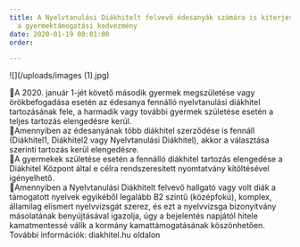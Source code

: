 ```yaml
---
title: A Nyelvtanulási Diákhitelt felvevő édesanyák számára is kiterjesztésre került
  a gyermektámogatási kedvezmény
date: 2020-01-19 00:01:00
order: 

---
```

![](/uploads/images (1).jpg)

🔸A 2020. január 1-jét követő második gyermek megszületése vagy örökbefogadása esetén az édesanya fennálló nyelvtanulási diákhitel tartozásának fele, a harmadik vagy további gyermek születése esetén a teljes tartozás elengedésre kerül.  
🔹Amennyiben az édesanyának több diákhitel szerződése is fennáll (Diákhitel1, Diákhitel2 vagy Nyelvtanulási Diákhitel), akkor a választása szerinti tartozás kerül elengedésre.  
🔸A gyermekek születése esetén a fennálló diákhitel tartozás elengedése a Diákhitel Központ által e célra rendszeresített nyomtatvány kitöltésével igényelhető.  
🔹Amennyiben a Nyelvtanulási Diákhitelt felvevő hallgató vagy volt diák a támogatott nyelvek egyikéből legalább B2 szintű (középfokú), komplex, államilag elismert nyelvvizsgát szerez, és ezt a nyelvvizsga bizonyítvány másolatának benyújtásával igazolja, úgy a bejelentés napjától hitele kamatmentessé válik a kormány kamattámogatásának köszönhetően.  
További információk: diakhitel.hu oldalon